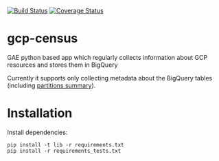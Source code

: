[![Build Status](https://travis-ci.org/ocadotechnology/gcp-census.svg?branch=master)](https://travis-ci.org/ocadotechnology/gcp-census)
[![Coverage Status](https://coveralls.io/repos/github/ocadotechnology/gcp-census/badge.svg?branch=master)](https://coveralls.io/github/ocadotechnology/gcp-census?branch=master)
# gcp-census
GAE python based app which regularly collects information about GCP resources and stores them in BigQuery

Currently it supports only collecting metadata about the BigQuery tables (including [partitions summary](https://cloud.google.com/bigquery/docs/creating-partitioned-tables#listing_partitions_in_a_table)).

# Installation

Install dependencies:

```
pip install -t lib -r requirements.txt
pip install -r requirements_tests.txt
```
